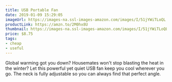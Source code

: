 ```yaml
---
title: USB Portable Fan
date: 2019-01-09 15:29:05
imageUrl: https://images-na.ssl-images-amazon.com/images/I/51jYWiTLoQL._SX679_.jpg
productLink: https://amzn.to/2M0hx8U
thumbnail: https://images-na.ssl-images-amazon.com/images/I/51jYWiTLoQL._SR600,315_.jpg
price: $8.75
tags:
- cheap
- useful
---
```


Global warming got you down? Housemates won't stop blasting the heat in the winter? Let this powerful yet quiet USB fan keep you cool wherever you go. The neck is fully adjustable so you can always find that perfect angle.